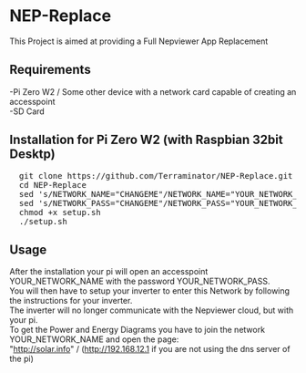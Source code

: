 # NEP-Replace
This Project is aimed at providing a Full Nepviewer App Replacement

## Requirements
-Pi Zero W2 / Some other device with a network card capable of creating an accesspoint  
-SD Card

## Installation for Pi Zero W2 (with Raspbian 32bit Desktp)
<pre>
  git clone https://github.com/Terraminator/NEP-Replace.git
  cd NEP-Replace
  sed 's/NETWORK_NAME="CHANGEME"/NETWORK_NAME="YOUR_NETWORK_NAME"' -i ap_setup.sh
  sed 's/NETWORK_PASS="CHANGEME"/NETWORK_PASS="YOUR_NETWORK_PASS"' -i ap_setup.sh
  chmod +x setup.sh
  ./setup.sh
</pre>

## Usage
After the installation your pi will open an accesspoint YOUR_NETWORK_NAME with the password YOUR_NETWORK_PASS.  
You will then have to setup your inverter to enter this Network by following the instructions for your inverter.  
The inverter will no longer communicate with the Nepviewer cloud, but with your pi.  
To get the Power and Energy Diagrams you have to join the network YOUR_NETWORK_NAME and open the page:   
"http://solar.info" / (http://192.168.12.1 if you are not using the dns server of the pi)
